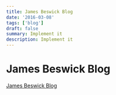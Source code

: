 ```yaml
---
title: James Beswick Blog
date: '2016-03-08'
tags: ['blog']
draft: false
summary: Implement it
description: Implement it
---
```


# James Beswick Blog


[James Beswick Blog](https://aws.amazon.com/blogs/compute/author/jbeswick/)


